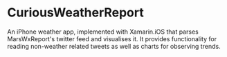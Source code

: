 CuriousWeatherReport
====================

An iPhone weather app, implemented with Xamarin.iOS that parses MarsWxReport's twitter feed and visualises it. It provides functionality for reading non-weather related tweets as well as charts for observing trends.